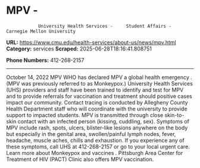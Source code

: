 # MPV - 
                University Health Services -     Student Affairs - Carnegie Mellon University

**URL:** https://www.cmu.edu/health-services/about-us/news/mpv.html
**Category:** services
**Scraped:** 2025-06-28T18:16:41.808751

**Phone Numbers:** 412-268-2157

---

October 14, 2022
MPV
WHO has declared
MPV a global health emergency
. (MPV was previously referred to as Monkeypox.)
University Health Services (UHS) providers and staff have been trained to identify and test for MPV and to provide referrals for vaccination and treatment should positive cases impact our community. Contact tracing is conducted by Allegheny County Health Department staff who will coordinate with the university to provide support to impacted students.
MPV is transmitted through close skin-to-skin contact with an infected person (kissing, cuddling, sex). Symptoms of MPV include rash, spots, ulcers, blister-like lesions anywhere on the body but especially in the genital area, swollen/painful lymph nodes, fever, headache, muscle aches, chills and exhaustion.
If you experience any of these symptoms, call UHS at
412-268-2157
or go to your local urgent care.
Learn more about Monkeypox and vaccines
.
Pittsburgh Area Center for Treatment of HIV (PACT) Clinic
also offers MPV vaccination.